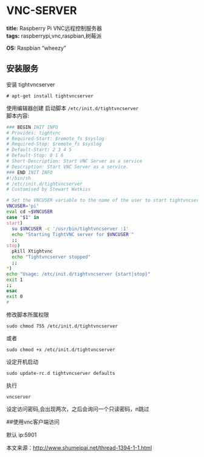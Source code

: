 # VNC-SERVER
**title:** Raspberry Pi VNC远程控制服务器  
**tags:** raspberrypi,vnc,raspbian,树莓派     

**OS:** Raspbian “wheezy”

## 安装服务
安装  tightvncserver

    # apt-get install tightvncserver

使用编辑器创建 启动脚本 `/etc/init.d/tightvncserver`  
脚本内容:
```sh
### BEGIN INIT INFO
# Provides: tightvnc
# Required-Start: $remote_fs $syslog
# Required-Stop: $remote_fs $syslog
# Default-Start: 2 3 4 5
# Default-Stop: 0 1 6
# Short-Description: Start VNC Server as a service
# Description: Start VNC Server as a service.
### END INIT INFO
#!/bin/sh
# /etc/init.d/tightvncserver
# Customised by Stewart Watkiss

# Set the VNCUSER variable to the name of the user to start tightvncserver under
VNCUSER='pi'
eval cd ~$VNCUSER
case "$1" in
start)
  su $VNCUSER -c '/usr/bin/tightvncserver :1'
  echo "Starting TightVNC server for $VNCUSER "
  ;;
stop)
  pkill Xtightvnc
  echo "Tightvncserver stopped"
  ;;
*)
echo "Usage: /etc/init.d/tightvncserver {start|stop}"
exit 1
;;
esac
exit 0
#
```

修改脚本所属权限

    sudo chmod 755 /etc/init.d/tightvncserver

或者

    sudo chmod +x /etc/init.d/tightvncserver

设定开机启动

    sudo update-rc.d tightvncserver defaults

执行

    vncserver

设定访问密码,会出现两次，之后会询问一个只读密码，n跳过

##使用vnc客户端访问

默认  ip:5901


本文来源：<http://www.shumeipai.net/thread-1394-1-1.html>


